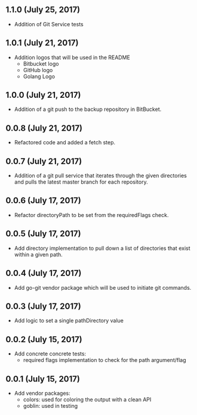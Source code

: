 ## 1.1.0 (July 25, 2017)

- Addition of Git Service tests

## 1.0.1 (July 21, 2017)

- Addition logos that will be used in the README
  - Bitbucket logo
  - GitHub logo
  - Golang Logo

## 1.0.0 (July 21, 2017)

- Addition of a git push to the backup repository in BitBucket.

## 0.0.8 (July 21, 2017)

- Refactored code and added a fetch step.

## 0.0.7 (July 21, 2017)

- Addition of a git pull service that iterates through the given directories and pulls the latest master branch for each repository.

## 0.0.6 (July 17, 2017)

- Refactor directoryPath to be set from the requiredFlags check.

## 0.0.5 (July 17, 2017)

- Add directory implementation to pull down a list of directories that exist within a given path.

## 0.0.4 (July 17, 2017)

- Add go-git vendor package which will be used to initiate git commands.

## 0.0.3 (July 17, 2017)

- Add logic to set a single pathDirectory value
    
## 0.0.2 (July 15, 2017)

- Add concrete concrete tests:
    - required flags implementation to check for the path argument/flag
    
## 0.0.1 (July 15, 2017)

- Add vendor packages:
    - colors: used for coloring the output with a clean API
    - goblin: used in testing